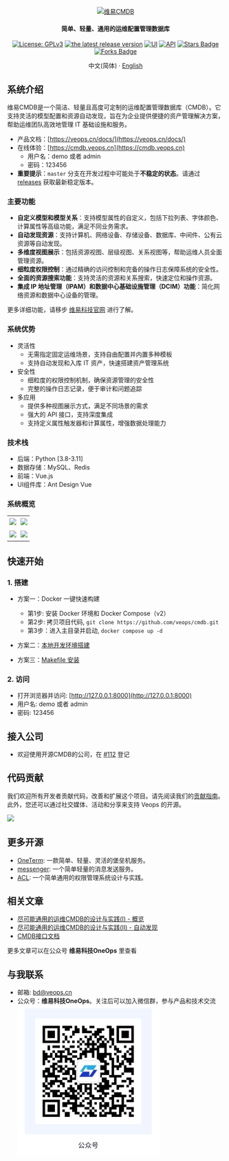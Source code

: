 
<p align="center">
  <a href="https://veops.cn">
    <img src="https://github.com/user-attachments/assets/c5cfb272-899b-418d-9e69-8e1dd07db0f6" alt="维易CMDB"/>
  </a>
</p>

<h4 align="center">简单、轻量、通用的运维配置管理数据库</h4>

<p align="center">
  <a href="https://github.com/veops/cmdb/blob/master/LICENSE"><img src="https://img.shields.io/badge/License-AGPLv3-brightgreen" alt="License: GPLv3"></a>
  <a href="https://github.com/veops/cmdb/releases"><img alt="the latest release version" src="https://img.shields.io/github/v/release/veops/cmdb?color=75C1C4&include_prereleases&label=Release&logo=github&logoColor=white"></a>
  <a href="https:https://github.com/sendya/ant-design-pro-vue"><img src="https://img.shields.io/badge/UI-Ant%20Design%20Pro%20Vue-green" alt="UI"></a>
  <a href="https://github.com/pallets/flask"><img src="https://img.shields.io/badge/API-Flask-bright" alt="API"></a>
  <a href="https://github.com/veops/cmdb/stargazers"><img src="https://img.shields.io/github/stars/veops/cmdb" alt="Stars Badge"/></a>
  <a href="https://github.com/veops/cmdb"><img src="https://img.shields.io/github/forks/veops/cmdb" alt="Forks Badge"/></a>
</p>
<p align="center">
  中文(简体) · <a href="docs/README_en.md">English</a>
</p>

## 系统介绍

维易CMDB是一个简洁、轻量且高度可定制的运维配置管理数据库（CMDB）。它支持灵活的模型配置和资源自动发现，旨在为企业提供便捷的资产管理解决方案，帮助运维团队高效地管理 IT 基础设施和服务。

- 产品文档：[https://veops.cn/docs/](https://veops.cn/docs/)
- 在线体验：[https://cmdb.veops.cn](https://cmdb.veops.cn)
  - 用户名：demo 或者 admin
  - 密码：123456
- **重要提示**：`master` 分支在开发过程中可能处于**不稳定的状态**。请通过 [releases](https://github.com/veops/cmdb/releases) 获取最新稳定版本。

### 主要功能

- **自定义模型和模型关系**：支持模型属性的自定义，包括下拉列表、字体颜色、计算属性等高级功能，满足不同业务需求。
- **自动发现资源**：支持计算机、网络设备、存储设备、数据库、中间件、公有云资源等自动发现。
- **多维度视图展示**：包括资源视图、层级视图、关系视图等，帮助运维人员全面管理资源。
- **细粒度权限控制**：通过精确的访问控制和完备的操作日志保障系统的安全性。
- **全面的资源搜索功能**：支持灵活的资源和关系搜索，快速定位和操作资源。
- **集成 IP 地址管理（IPAM）和数据中心基础设施管理（DCIM）功能**：简化网络资源和数据中心设备的管理。

更多详细功能，请移步 [维易科技官网](https://veops.cn) 进行了解。

### 系统优势

- 灵活性
  + 无需指定固定运维场景，支持自由配置并内置多种模板
  + 支持自动发现和入库 IT 资产，快速搭建资产管理系统
- 安全性
  + 细粒度的权限控制机制，确保资源管理的安全性
  + 完整的操作日志记录，便于审计和问题追踪
- 多应用
  + 提供多种视图展示方式，满足不同场景的需求
  + 强大的 API 接口，支持深度集成
  + 支持定义属性触发器和计算属性，增强数据处理能力

### 技术栈

+ 后端：Python [3.8-3.11]
+ 数据存储：MySQL、Redis
+ 前端：Vue.js
+ UI组件库：Ant Design Vue

### 系统概览

<table style="border-collapse: collapse;">
  <tr>
    <td style="padding: 5px;background-color:#fff;">
      <img width="400" src="https://github.com/user-attachments/assets/6d2df835-ae93-4d91-9bd9-213c270eca7a"/>
    </td>
    <td style="padding: 5px;background-color:#fff;">
      <img width="400" src="https://github.com/user-attachments/assets/cb8b598a-a1f9-4c74-adf1-6e59aea2c9b3"/>
    </td>
  </tr>

  <tr>
    <td style="padding: 5px;background-color:#fff;">
      <img width="400" src="https://github.com/user-attachments/assets/b440224f-53c3-4b7f-a9be-285d7a4b848f"/>
    </td>
    <td style="padding: 5px;background-color:#fff;">
      <img width="400" src="https://github.com/user-attachments/assets/f457d5a0-b60b-4949-b94e-020f4c61444b"/>
    </td>
  </tr>
</table>


## 快速开始

### 1. 搭建

+ 方案一：Docker 一键快速构建

  - 第1步: 安装 Docker 环境和 Docker Compose（v2）
  - 第2步: 拷贝项目代码, `git clone https://github.com/veops/cmdb.git`
  - 第3步：进入主目录并启动, `docker compose up -d`

+ 方案二：[本地开发环境搭建](docs/local.md)
+ 方案三：[Makefile 安装](docs/makefile.md)

### 2. 访问
- 打开浏览器并访问: [http://127.0.0.1:8000](http://127.0.0.1:8000)
- 用户名: demo 或者 admin
- 密码: 123456

## 接入公司

+ 欢迎使用开源CMDB的公司，在 [#112](https://github.com/veops/cmdb/issues/112) 登记

## 代码贡献
我们欢迎所有开发者贡献代码，改善和扩展这个项目。请先阅读我们的[贡献指南](docs/CONTRIBUTING.md)。此外，您还可以通过社交媒体、活动和分享来支持 Veops 的开源。

<a href="https://github.com/veops/cmdb/graphs/contributors">
  <img src="https://contrib.rocks/image?repo=veops/cmdb" />
</a>

## 更多开源

- [OneTerm](https://github.com/veops/oneterm): 一款简单、轻量、灵活的堡垒机服务。
- [messenger](https://github.com/veops/messenger): 一个简单轻量的消息发送服务。
- [ACL](https://github.com/veops/acl): 一个简单通用的权限管理系统设计与实践。

## 相关文章

- <a href="https://mp.weixin.qq.com/s/v3eANth64UBW5xdyOkK3tg" target="_blank">尽可能通用的运维CMDB的设计与实践(Ⅰ) - 概览</a>
- <a href="https://mp.weixin.qq.com/s/rQaf4AES7YJsyNQG_MKOLg" target="_blank">尽可能通用的运维CMDB的设计与实践(ⅠⅠ) - 自动发现</a>
- <a href="https://github.com/veops/cmdb/tree/master/docs/cmdb_api.md" target="_blank">CMDB接口文档</a>

更多文章可以在公众号 **维易科技OneOps** 里查看

## 与我联系

+ 邮箱: <a href="mailto:bd@veops.cn">bd@veops.cn</a>
+ 公众号：**维易科技OneOps**。关注后可以加入微信群，参与产品和技术交流  
  <img src="docs/images/wechat.png" alt="公众号: 维易科技OneOps" />